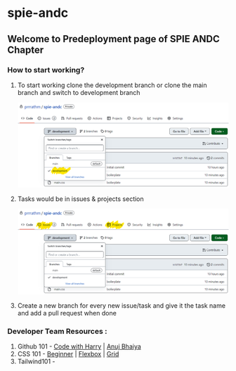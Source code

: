 # spie-andc

## Welcome to Predeployment page of SPIE ANDC Chapter

### How to start working?

1. To start working clone the development branch or clone the main branch and switch to development branch

   ![1659712298189](image/README/1659712298189.png)
2. Tasks would be in issues & projects section

   ![1659712390450](image/README/1659712390450.png)
3. Create a new branch for every new issue/task and give it the task name and add a pull request when done

### Developer Team Resources :

1. Github 101 - [Code with Harry](https://www.youtube.com/watch?v=gwWKnnCMQ5c) | [Anuj Bhaiya](https://www.youtube.com/watch?v=uaeKhfhYE0U)
2. CSS 101 - [Beginner](https://www.youtube.com/watch?v=u5-K_ua9sOw) | [Flexbox](https://www.youtube.com/watch?v=uaeKhfhYE0U) | [Grid](https://www.youtube.com/watch?v=uaeKhfhYE0U)
3. Tailwind101 -
